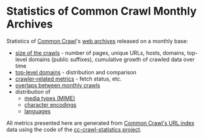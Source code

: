 Statistics of Common Crawl Monthly Archives
===========================================

Statistics of [Common Crawl](https://commoncrawl.org/)'s [web archives](https://commoncrawl.org/the-data/get-started/) released on a monthly base:

* [size of the crawls](plots/crawlsize) - number of pages, unique URLs, hosts, domains, top-level domains (public suffixes), cumulative growth of crawled data over time
* [top-level domains](plots/tlds) - distribution and comparison
* [crawler-related metrics](plots/crawlermetrics) - fetch status, etc.
* [overlaps between monthly crawls](plots/crawloverlap)
* distribution of
    - [media types (MIME)](plots/mimetypes)
	- [character encodings](plots/charsets.md)
	- [languages](plots/languages.md)

All metrics presented here are generated from [Common Crawl's URL index](https://index.commoncrawl.org/) data using the code of the [cc-crawl-statistics project](https://github.com/commoncrawl/cc-crawl-statistics).

